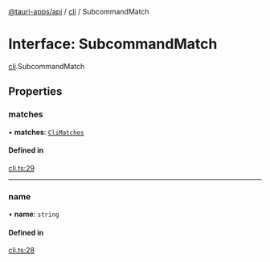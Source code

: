 [@tauri-apps/api](../README.md) / [cli](../modules/cli.md) / SubcommandMatch

# Interface: SubcommandMatch

[cli](../modules/cli.md).SubcommandMatch

## Properties

### matches

• **matches**: [`CliMatches`](cli.CliMatches.md)

#### Defined in

[cli.ts:29](https://github.com/tauri-apps/tauri/blob/82b7f51/tooling/api/src/cli.ts#L29)

___

### name

• **name**: `string`

#### Defined in

[cli.ts:28](https://github.com/tauri-apps/tauri/blob/82b7f51/tooling/api/src/cli.ts#L28)
